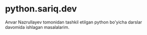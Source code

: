 # python.sariq.dev
Anvar Nazrullayev tomonidan tashkil etilgan python bo'yicha darslar davomida ishlagan masalalarim.
